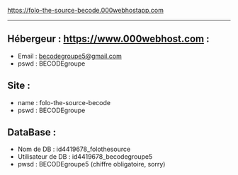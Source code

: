 https://folo-the-source-becode.000webhostapp.com

_________

## Hébergeur : https://www.000webhost.com :
* Email : becodegroupe5@gmail.com  
* pswd : BECODEgroupe

## Site :
* name : folo-the-source-becode
* pswd : BECODEgroupe

## DataBase :
* Nom de DB : id4419678_folothesource
* Utilisateur de DB : id4419678_becodegroupe5
* pwsd : BECODEgroupe5 (chiffre obligatoire, sorry)
